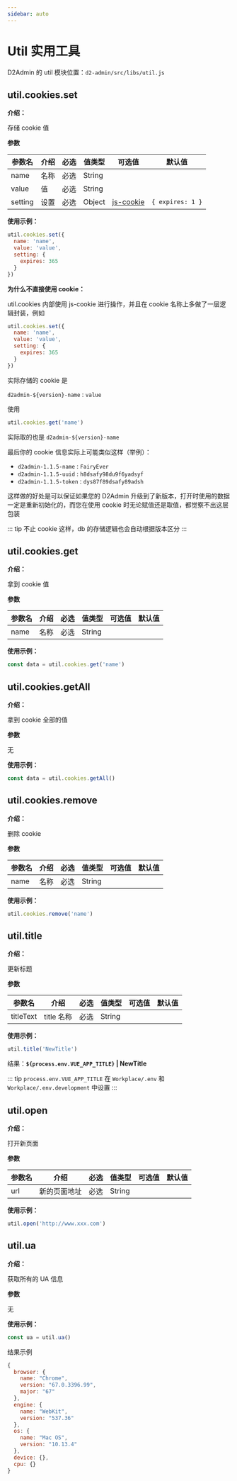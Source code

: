 ```yaml
---
sidebar: auto
---
```


# Util 实用工具

D2Admin 的 util 模块位置：`d2-admin/src/libs/util.js`

## util.cookies.set

**介绍：**

存储 cookie 值

**参数**

| 参数名 | 介绍 | 必选 | 值类型 | 可选值 | 默认值 |
| --- | --- | --- | --- | --- | --- |
| name | 名称 | 必选 | String |  |  |
| value | 值 | 必选 | String |  |  |
| setting | 设置 | 必选 | Object | [js-cookie](https://github.com/js-cookie/js-cookie#readme) | `{ expires: 1 }` |

**使用示例：**

``` js
util.cookies.set({
  name: 'name',
  value: 'value',
  setting: {
    expires: 365
  }
})
```

**为什么不直接使用 cookie：**

util.cookies 内部使用 js-cookie 进行操作，并且在 cookie 名称上多做了一层逻辑封装，例如

``` js
util.cookies.set({
  name: 'name',
  value: 'value',
  setting: {
    expires: 365
  }
})
```

实际存储的 cookie 是

`d2admin-${version}-name` : `value`

使用

``` js
util.cookies.get('name')
```

实际取的也是 `d2admin-${version}-name`

最后你的 cookie 信息实际上可能类似这样（举例）：

* `d2admin-1.1.5-name` : `FairyEver`
* `d2admin-1.1.5-uuid` : `h8dsafy98du9f6yadsyf`
* `d2admin-1.1.5-token` : `dys87f89dsafy89adsh`

这样做的好处是可以保证如果您的 D2Admin 升级到了新版本，打开时使用的数据一定是重新初始化的，而您在使用 cookie 时无论赋值还是取值，都觉察不出这层包装

::: tip
不止 cookie 这样，db 的存储逻辑也会自动根据版本区分
:::

## util.cookies.get

**介绍：**

拿到 cookie 值

**参数**

| 参数名 | 介绍 | 必选 | 值类型 | 可选值 | 默认值 |
| --- | --- | --- | --- | --- | --- |
| name | 名称 | 必选 | String |  |  |

**使用示例：**

``` js
const data = util.cookies.get('name')
```

## util.cookies.getAll

**介绍：**

拿到 cookie 全部的值

**参数**

无

**使用示例：**

``` js
const data = util.cookies.getAll()
```

## util.cookies.remove

**介绍：**

删除 cookie

**参数**

| 参数名 | 介绍 | 必选 | 值类型 | 可选值 | 默认值 |
| --- | --- | --- | --- | --- | --- |
| name | 名称 | 必选 | String |  |  |

**使用示例：**

``` js
util.cookies.remove('name')
```

## util.title

**介绍：**

更新标题

**参数**

| 参数名 | 介绍 | 必选 | 值类型 | 可选值 | 默认值 |
| --- | --- | --- | --- | --- | --- |
| titleText | title 名称 | 必选 | String |  |  |

**使用示例：**

``` js
util.title('NewTitle')
```

结果：**`${process.env.VUE_APP_TITLE}` | NewTitle**

::: tip
`process.env.VUE_APP_TITLE` 在 `Workplace/.env` 和 `Workplace/.env.development` 中设置
:::

## util.open

**介绍：**

打开新页面

**参数**

| 参数名 | 介绍 | 必选 | 值类型 | 可选值 | 默认值 |
| --- | --- | --- | --- | --- | --- |
| url | 新的页面地址 | 必选 | String |  |  |

**使用示例：**

``` js
util.open('http://www.xxx.com')
```

## util.ua

**介绍：**

获取所有的 UA 信息

**参数**

无

**使用示例：**

``` js
const ua = util.ua()
```

结果示例

``` js
{
  browser: {
    name: "Chrome",
    version: "67.0.3396.99",
    major: "67"
  },
  engine: {
    name: "WebKit",
    version: "537.36"
  },
  os: {
    name: "Mac OS",
    version: "10.13.4"
  },
  device: {},
  cpu: {}
}
```
